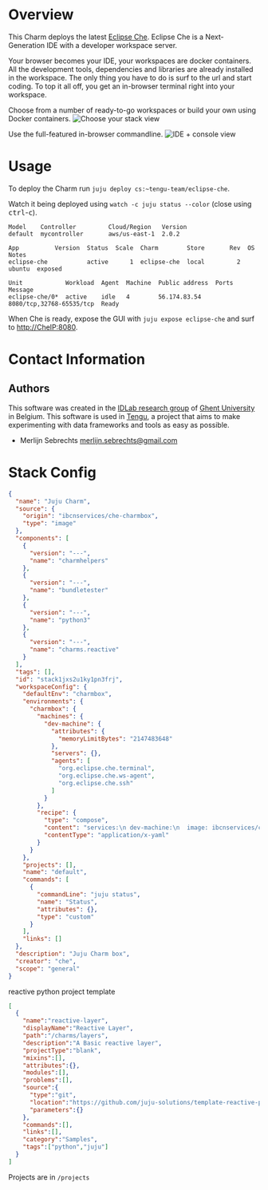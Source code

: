 # Overview

This Charm deploys the latest [Eclipse Che](http://www.eclipse.org/che/). Eclipse Che is a Next-Generation IDE with a developer workspace server.

Your browser becomes your IDE, your workspaces are docker containers. All the development tools, dependencies and libraries are already installed in the workspace. The only thing you have to do is surf to the url and start coding. To top it all off, you get an in-browser terminal right into your workspace.

Choose from a number of ready-to-go workspaces or build your own using Docker containers.
![Choose your stack view ](https://eclipse.org/che/images/features/img-features-stacks.png)

Use the full-featured in-browser commandline.
![IDE + console view  ](https://eclipse.org/che/images/features/img-features-ssh-workspaces.png)

# Usage

To deploy the Charm run `juju deploy cs:~tengu-team/eclipse-che`.

Watch it being deployed using `watch -c juju status --color` (close using <kbd>ctrl</kbd>-<kbd>c</kbd>).

```
Model    Controller         Cloud/Region   Version
default  mycontroller       aws/us-east-1  2.0.2

App          Version  Status  Scale  Charm        Store       Rev  OS      Notes
eclipse-che           active      1  eclipse-che  local         2  ubuntu  exposed

Unit            Workload  Agent  Machine  Public address  Ports                     Message
eclipse-che/0*  active    idle   4        56.174.83.54    8080/tcp,32768-65535/tcp  Ready

```

When Che is ready, expose the GUI with `juju expose eclipse-che` and surf to [http://CheIP:8080]().

# Contact Information

## Authors

This software was created in the [IDLab research group](https://www.ugent.be/ea/idlab) of [Ghent University](https://www.ugent.be) in Belgium. This software is used in [Tengu](http://tengu.intec.ugent.be), a project that aims to make experimenting with data frameworks and tools as easy as possible.

 - Merlijn Sebrechts <merlijn.sebrechts@gmail.com>

# Stack Config

```json
{
  "name": "Juju Charm",
  "source": {
    "origin": "ibcnservices/che-charmbox",
    "type": "image"
  },
  "components": [
    {
      "version": "---",
      "name": "charmhelpers"
    },
    {
      "version": "---",
      "name": "bundletester"
    },
    {
      "version": "---",
      "name": "python3"
    },
    {
      "version": "---",
      "name": "charms.reactive"
    }
  ],
  "tags": [],
  "id": "stack1jxs2u1ky1pn3frj",
  "workspaceConfig": {
    "defaultEnv": "charmbox",
    "environments": {
      "charmbox": {
        "machines": {
          "dev-machine": {
            "attributes": {
              "memoryLimitBytes": "2147483648"
            },
            "servers": {},
            "agents": [
              "org.eclipse.che.terminal",
              "org.eclipse.che.ws-agent",
              "org.eclipse.che.ssh"
            ]
          }
        },
        "recipe": {
          "type": "compose",
          "content": "services:\n dev-machine:\n  image: ibcnservices/che-charmbox\n",
          "contentType": "application/x-yaml"
        }
      }
    },
    "projects": [],
    "name": "default",
    "commands": [
      {
        "commandLine": "juju status",
        "name": "Status",
        "attributes": {},
        "type": "custom"
      }
    ],
    "links": []
  },
  "description": "Juju Charm box",
  "creator": "che",
  "scope": "general"
}
```

reactive python project template

```json
[  
  {  
    "name":"reactive-layer",        
    "displayName":"Reactive Layer",
    "path":"/charms/layers",       
    "description":"A Basic reactive layer",
    "projectType":"blank",         
    "mixins":[],                      
    "attributes":{},
    "modules":[],                     
    "problems":[],                   
    "source":{                        
      "type":"git",                  
      "location":"https://github.com/juju-solutions/template-reactive-python.git",                         
      "parameters":{}                 
    },
    "commands":[],
    "links":[],
    "category":"Samples",
    "tags":["python","juju"]
  }
]
```

Projects are in `/projects`
